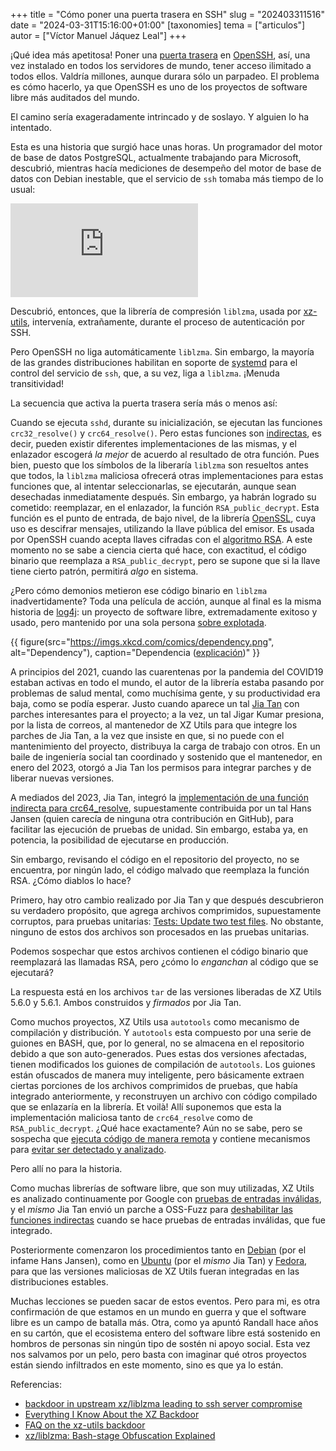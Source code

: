 +++
title = "Cómo poner una puerta trasera en SSH"
slug = "202403311516"
date = "2024-03-31T15:16:00+01:00"
[taxonomies]
tema = ["articulos"]
autor = ["Víctor Manuel Jáquez Leal"]
+++

¡Qué idea más apetitosa! Poner una [puerta
trasera](https://es.wikipedia.org/wiki/Puerta_trasera) en
[OpenSSH](https://www.openssh.com/), así, una vez instalado en todos los
servidores de mundo, tener acceso ilimitado a todos ellos. Valdría millones,
aunque durara sólo un parpadeo. El problema es cómo hacerlo, ya que OpenSSH es
uno de los proyectos de software libre más auditados del mundo.

El camino sería exageradamente intrincado y de soslayo. Y alguien lo ha
intentado.

Esta es una historia que surgió hace unas horas. Un programador del motor de
base de datos PostgreSQL, actualmente trabajando para Microsoft, descubrió,
mientras hacía mediciones de desempeño del motor de base de datos con Debian
inestable, que el servicio de `ssh` tomaba más tiempo de lo usual:

<!-- pyml disable-next-line line-length, no-inline-html-->
<iframe src="https://mastodon.social/@AndresFreundTec/112180083704606941/embed" class="mastodon-embed" style="max-width: 100%; border: 0"></iframe> <script src="https://mastodon.social/embed.js" async="async"></script>

Descubrió, entonces, que la librería de compresión `liblzma`, usada por
[xz-utils](https://tukaani.org/), intervenía, extrañamente, durante el proceso
de autenticación por SSH.

Pero OpenSSH no liga automáticamente `liblzma`. Sin embargo, la mayoría de las
grandes distribuciones habilitan en soporte de [systemd](https://systemd.io/)
para el control del servicio de `ssh`, que, a su vez, liga a `liblzma`. ¡Menuda
transitividad!

La secuencia que activa la puerta trasera sería más o menos así:

Cuando se ejecuta `sshd`, durante su inicialización, se ejecutan las funciones
`crc32_resolve()` y `crc64_resolve()`. Pero estas funciones son
[indirectas](https://sourceware.org/glibc/wiki/GNU_IFUNC), es decir, pueden
existir diferentes implementaciones de las mismas, y el enlazador escogerá *la
mejor* de acuerdo al resultado de otra función. Pues bien, puesto que los
símbolos de la liberaría `liblzma` son resueltos antes que todos, la `liblzma`
maliciosa ofrecerá otras implementaciones para estas funciones que, al intentar
seleccionarlas, se ejecutarán, aunque sean desechadas inmediatamente después.
Sin embargo, ya habrán logrado su cometido: reemplazar, en el enlazador, la
función `RSA_public_decrypt`. Esta función es el punto de entrada, de bajo
nivel, de la librería
[OpenSSL](https://www.openssl.org/docs/man1.1.1/man3/RSA_public_decrypt.html),
cuya uso es descifrar mensajes, utilizando la llave pública del emisor. Es usada
por OpenSSH cuando acepta llaves cifradas con el [algoritmo
RSA](https://es.wikipedia.org/wiki/RSA). A este momento no se sabe a ciencia
cierta qué hace, con exactitud, el código binario que reemplaza a
`RSA_public_decrypt`, pero se supone que si la llave tiene cierto patrón,
permitirá *algo* en sistema.

¿Pero cómo demonios metieron ese código binario en `liblzma` inadvertidamente?
Toda una película de acción, aunque al final es la misma historia de
[log4j](@/20211222125958771.md): un proyecto de software libre, extremadamente
exitoso y usado, pero mantenido por una sola persona [sobre
explotada](https://www.mail-archive.com/xz-devel@tukaani.org/msg00567.html).

<!-- pyml disable-next-line line-length-->
{{ figure(src="https://imgs.xkcd.com/comics/dependency.png", alt="Dependency"), caption="Dependencia ([explicación](https://www.explainxkcd.com/wiki/index.php/2347:_Dependency))" }}

A principios del 2021, cuando las cuarentenas por la pandemia del COVID19
estaban activas en todo el mundo, el autor de la librería estaba pasando por
problemas de salud mental, como muchísima gente, y su productividad era baja,
como se podía esperar. Justo cuando aparece un tal [Jia
Tan](https://github.com/JiaT75) con parches interesantes para el proyecto; a la
vez, un tal Jigar Kumar presiona, por la lista de correos, al mantenedor de XZ
Utils para que integre los parches de Jia Tan, a la vez que insiste en que, si
no puede con el mantenimiento del proyecto, distribuya la carga de trabajo con
otros. En un baile de ingeniería social tan coordinado y sostenido que el
mantenedor, en enero del 2023, otorgó a Jia Tan los permisos para integrar
parches y de liberar nuevas versiones.

A mediados del 2023, Jia Tan, integró la [implementación de una función
indirecta para
crc64_resolve](https://git.tukaani.org/?p=xz.git;a=commitdiff;h=ee44863ae88e377a5df10db007ba9bfadde3d314),
supuestamente contribuida por un tal Hans Jansen (quien carecía de ninguna otra
contribución en GitHub), para facilitar las ejecución de pruebas de unidad. Sin
embargo, estaba ya, en potencia, la posibilidad de ejecutarse en producción.

Sin embargo, revisando el código en el repositorio del proyecto, no se
encuentra, por ningún lado, el código malvado que reemplaza la función RSA.
¿Cómo diablos lo hace?

Primero, hay otro cambio realizado por Jia Tan y que después descubrieron su
verdadero propósito, que agrega archivos comprimidos, supuestamente corruptos,
para pruebas unitarias: [Tests: Update two test
files](https://git.tukaani.org/?p=xz.git;a=commitdiff;h=6e636819e8f070330d835fce46289a3ff72a7b89).
No obstante, ninguno de estos dos archivos son procesados en las pruebas
unitarias.

Podemos sospechar que estos archivos contienen el código binario que reemplazará
las llamadas RSA, pero ¿cómo lo *enganchan* al código que se ejecutará?

La respuesta está en los archivos `tar` de las versiones liberadas de XZ Utils
5.6.0 y 5.6.1. Ambos construidos y *firmados* por Jia Tan.

Como muchos proyectos, XZ Utils usa `autotools` como mecanismo de compilación y
distribución. Y `autotools` esta compuesto por una serie de guiones en BASH,
que, por lo general, no se almacena en el repositorio debido a que son
auto-generados. Pues estas dos versiones afectadas, tienen modificados los
guiones de compilación de `autotools`. Los guiones están ofuscados de manera muy
inteligente, pero básicamente extraen ciertas porciones de los archivos
comprimidos de pruebas, que había integrado anteriormente, y reconstruyen un
archivo con código compilado que se enlazaría en la librería. Et voilà! Allí
suponemos que esta la implementación maliciosa tanto de `crc64_resolve` como de
`RSA_public_decrypt`. ¿Qué hace exactamente? Aún no se sabe, pero se sospecha
que [ejecuta código de manera
remota](https://bsky.app/profile/did:plc:x2nsupeeo52oznrmplwapppl/post/3kowjkx2njy2b)
y contiene mecanismos para [evitar ser detectado y
analizado](https://gist.github.com/smx-smx/a6112d54777845d389bd7126d6e9f504).

Pero allí no para la historia.

Como muchas librerías de software libre, que son muy utilizadas, XZ Utils es
analizado continuamente por Google con [pruebas de entradas
inválidas](https://github.com/google/oss-fuzz), y el *mismo* Jia Tan envió un
parche a OSS-Fuzz para [deshabilitar las funciones
indirectas](https://github.com/google/oss-fuzz/pull/10667) cuando se hace
pruebas de entradas inválidas, que fue integrado.

Posteriormente comenzaron los procedimientos tanto en
[Debian](https://bugs.debian.org/cgi-bin/bugreport.cgi?bug=1067708) (por el
infame Hans Jansen), como en
[Ubuntu](https://bugs.launchpad.net/ubuntu/+source/xz-utils/+bug/2059417) (por
el *mismo* Jia Tan) y [Fedora](https://news.ycombinator.com/item?id=39866275),
para que las versiones maliciosas de XZ Utils fueran integradas en las
distribuciones estables.

Muchas lecciones se pueden sacar de estos eventos. Pero para mi, es otra
confirmación de que estamos en un mundo en guerra y que el software libre es un
campo de batalla más. Otra, como ya apuntó Randall hace años en su cartón, que
el ecosistema entero del software libre está sostenido en hombros de personas
sin ningún tipo de sostén ni apoyo social. Esta vez nos salvamos por un pelo,
pero basta con imaginar qué otros proyectos están siendo infiltrados en este
momento, sino es que ya lo están.

Referencias:

* [backdoor in upstream xz/liblzma leading to ssh server
  compromise](https://www.openwall.com/lists/oss-security/2024/03/29/4)
* [Everything I Know About the XZ
  Backdoor](https://boehs.org/node/everything-i-know-about-the-xz-backdoor)
* [FAQ on the xz-utils
  backdoor](https://gist.github.com/thesamesam/223949d5a074ebc3dce9ee78baad9e27)
* [xz/liblzma: Bash-stage Obfuscation
  Explained](https://gynvael.coldwind.pl/?id=782)
